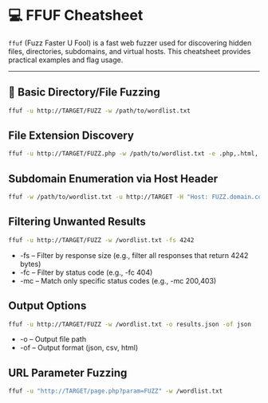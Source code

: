 # 💻 FFUF Cheatsheet

`ffuf` (Fuzz Faster U Fool) is a fast web fuzzer used for discovering hidden files, directories, subdomains, and virtual hosts. This cheatsheet provides practical examples and flag usage.

---

## 🔎 Basic Directory/File Fuzzing

```bash
ffuf -u http://TARGET/FUZZ -w /path/to/wordlist.txt
```

## File Extension Discovery
```bash
ffuf -u http://TARGET/FUZZ.php -w /path/to/wordlist.txt -e .php,.html,.bak
```

## Subdomain Enumeration via Host Header

```bash
ffuf -w /path/to/wordlist.txt -u http://TARGET -H "Host: FUZZ.domain.com"
```

## Filtering Unwanted Results

```bash
ffuf -u http://TARGET/FUZZ -w /wordlist.txt -fs 4242
```
-  -fs – Filter by response size (e.g., filter all responses that return 4242 bytes)
-  -fc – Filter by status code (e.g., -fc 404)
-  -mc – Match only specific status codes (e.g., -mc 200,403)

## Output Options

```bash
ffuf -u http://TARGET/FUZZ -w /wordlist.txt -o results.json -of json
```
-  -o – Output file path
-  -of – Output format (json, csv, html)

## URL Parameter Fuzzing

```bash
ffuf -u "http://TARGET/page.php?param=FUZZ" -w /wordlist.txt
```

